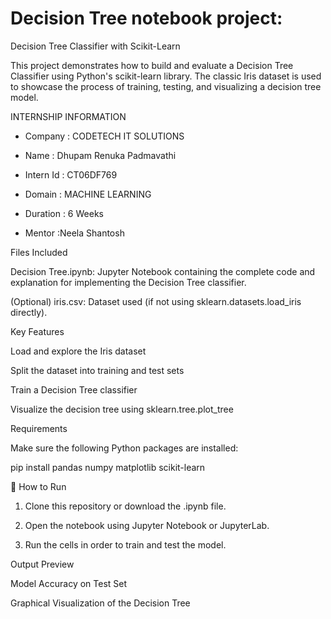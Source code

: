 #  Decision Tree notebook project:

Decision Tree Classifier with Scikit-Learn

This project demonstrates how to build and evaluate a Decision Tree Classifier using Python's scikit-learn library. The classic Iris dataset is used to showcase the process of training, testing, and visualizing a decision tree model.

INTERNSHIP INFORMATION 

- Company   : CODETECH IT SOLUTIONS 

- Name      : Dhupam Renuka Padmavathi 

- Intern Id : CT06DF769

- Domain    : MACHINE LEARNING 

- Duration  : 6 Weeks

- Mentor    :Neela Shantosh


Files Included

Decision Tree.ipynb: Jupyter Notebook containing the complete code and explanation for implementing the Decision Tree classifier.

(Optional) iris.csv: Dataset used (if not using sklearn.datasets.load_iris directly).



 Key Features

Load and explore the Iris dataset

 Split the dataset into training and test sets

 Train a Decision Tree classifier

Visualize the decision tree using sklearn.tree.plot_tree

 Requirements

Make sure the following Python packages are installed:

pip install pandas numpy matplotlib scikit-learn

🚀 How to Run

1. Clone this repository or download the .ipynb file.


2. Open the notebook using Jupyter Notebook or JupyterLab.


3. Run the cells in order to train and test the model.


 Output Preview

Model Accuracy on Test Set

Graphical Visualization of the Decision Tree





